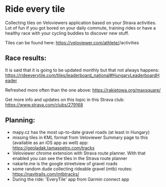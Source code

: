 # Ride every tile
Collecting tiles on Veloviewers application based on your Strava activities.
Lot of fun if you got bored on your daily commute, training rides or have a healthy race with your cycling buddies to discover new stuff.

Tiles can be found here:
https://veloviewer.com/athlete/<user id>/activities

## Race results:
It is said that it is going to be updated monthly but that not always happens: https://rideeverytile.com/tiles/leaderboard_national#HungaryLeaderboardHeader

Refreshed more often than the one above: https://rakietowa.org/maxsquare/

Get more info and updates on this topic in this Strava club: https://www.strava.com/clubs/279168

## Planning:
* mapy.cz has the most up-to-date gravel roads (at least in Hungary)
* missing tiles in KML format from Veloviewer Summary page to this (available as an iOS app as well) app: https://geoladak.tamaspetro.com/tracks
* Veloviewer chrome extension with Strava route planner. With that enabled you can see the tiles in the Strava route planner
* nakarte.me is the google streetview of gravel roads
* some random dude collecting rideable gravel (mtb) routes: https://navitrails.com/mtbtracks/
* During the ride: 'EveryTile' app from Garmin connect app
